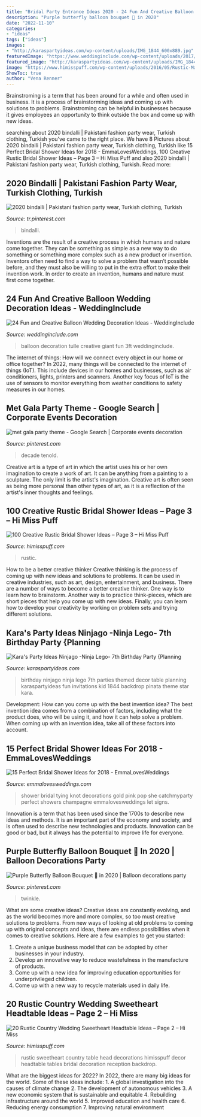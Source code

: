 ```yaml
---
title: "Bridal Party Entrance Ideas 2020 - 24 Fun And Creative Balloon Wedding Decoration Ideas"
description: "Purple butterfly balloon bouquet 🦋 in 2020"
date: "2022-11-10"
categories:
- "ideas"
tags: ["ideas"]
images:
- "http://karaspartyideas.com/wp-content/uploads/IMG_1844_600x889.jpg"
featuredImage: "https://www.weddinginclude.com/wp-content/uploads/2017/08/giant-3ft-balloon-wrapped-in-tulle.jpg"
featured_image: "http://karaspartyideas.com/wp-content/uploads/IMG_1844_600x889.jpg"
image: "https://www.himisspuff.com/wp-content/uploads/2016/05/Rustic-Mason-Jar-Wedding-Centerpiece.jpg"
ShowToc: true
author: "Vena Renner"
---
```



Brainstroming is a term that has been around for a while and often used in business. It is a process of brainstorming ideas and coming up with solutions to problems. Brainstroming can be helpful in businesses because it gives employees an opportunity to think outside the box and come up with new ideas.

	

		
searching about 2020 bindalli | Pakistani fashion party wear, Turkish clothing, Turkish you've came to the right place. We have 8 Pictures about 2020 bindalli | Pakistani fashion party wear, Turkish clothing, Turkish like 15 Perfect Bridal Shower Ideas for 2018 - EmmaLovesWeddings, 100 Creative Rustic Bridal Shower Ideas – Page 3 – Hi Miss Puff and also 2020 bindalli | Pakistani fashion party wear, Turkish clothing, Turkish. Read more:
		
    
## 2020 Bindalli | Pakistani Fashion Party Wear, Turkish Clothing, Turkish

<img loading=lazy src="https://i.pinimg.com/736x/46/2c/de/462cdeb494f6d2e092c96dd55766fab8.jpg" onerror="this.onerror=null;this.src='https://tse4.mm.bing.net/th?id=OIP.PmX42GwMP09n_Yy2xHy1ewHaLH&amp;pid=15.1';" alt="2020 bindalli | Pakistani fashion party wear, Turkish clothing, Turkish">

_Source: tr.pinterest.com_

>bindalli. 

	

Inventions are the result of a creative process in which humans and nature come together. They can be something as simple as a new way to do something or something more complex such as a new product or invention. Inventors often need to find a way to solve a problem that wasn’t possible before, and they must also be willing to put in the extra effort to make their invention work. In order to create an invention, humans and nature must first come together.

    
## 24 Fun And Creative Balloon Wedding Decoration Ideas - WeddingInclude

<img loading=lazy src="https://www.weddinginclude.com/wp-content/uploads/2017/08/giant-3ft-balloon-wrapped-in-tulle.jpg" onerror="this.onerror=null;this.src='https://tse2.mm.bing.net/th?id=OIP.ZaycvjlL7qCHNL1ie4rLmgHaJ3&amp;pid=15.1';" alt="24 Fun and Creative Balloon Wedding Decoration Ideas - WeddingInclude">

_Source: weddinginclude.com_

>balloon decoration tulle creative giant fun 3ft weddinginclude. 

	

The internet of things: How will we connect every object in our home or office together?
In 2022, many things will be connected to the internet of things (IoT). This include devices in our homes and businesses, such as air conditioners, lights, printers and scanners. Another key focus of IoT is the use of sensors to monitor everything from weather conditions to safety measures in our homes.

    
## Met Gala Party Theme - Google Search | Corporate Events Decoration

<img loading=lazy src="https://i.pinimg.com/736x/65/69/9b/65699beb3ca0f1dfd45603b13ecdc445.jpg" onerror="this.onerror=null;this.src='https://tse1.mm.bing.net/th?id=OIP.YDgECB-4LBbPPOaY5wxqNQHaLH&amp;pid=15.1';" alt="met gala party theme - Google Search | Corporate events decoration">

_Source: pinterest.com_

>decade tenold. 

	

Creative art is a type of art in which the artist uses his or her own imagination to create a work of art. It can be anything from a painting to a sculpture. The only limit is the artist's imagination. Creative art is often seen as being more personal than other types of art, as it is a reflection of the artist's inner thoughts and feelings.

    
## 100 Creative Rustic Bridal Shower Ideas – Page 3 – Hi Miss Puff

<img loading=lazy src="https://www.himisspuff.com/wp-content/uploads/2016/05/Rustic-Mason-Jar-Wedding-Centerpiece.jpg" onerror="this.onerror=null;this.src='https://tse4.mm.bing.net/th?id=OIP.gGshidWDtZbWE_Kpg_8ccAHaIw&amp;pid=15.1';" alt="100 Creative Rustic Bridal Shower Ideas – Page 3 – Hi Miss Puff">

_Source: himisspuff.com_

>rustic. 

	

How to be a better creative thinker
Creative thinking is the process of coming up with new ideas and solutions to problems. It can be used in creative industries, such as art, design, entertainment, and business. There are a number of ways to become a better creative thinker. One way is to learn how to brainstorm. Another way is to practice think-pieces, which are short pieces that help you come up with new ideas. Finally, you can learn how to develop your creativity by working on problem sets and trying different solutions.

    
## Kara&#039;s Party Ideas Ninjago -Ninja Lego- 7th Birthday Party {Planning

<img loading=lazy src="http://karaspartyideas.com/wp-content/uploads/IMG_1844_600x889.jpg" onerror="this.onerror=null;this.src='https://tse2.mm.bing.net/th?id=OIP.iAQBWXDyDPhsdqTuR7UcdQHaK-&amp;pid=15.1';" alt="Kara&#039;s Party Ideas Ninjago -Ninja Lego- 7th Birthday Party {Planning">

_Source: karaspartyideas.com_

>birthday ninjago ninja lego 7th parties themed decor table planning karaspartyideas fun invitations kid 1844 backdrop pinata theme star kara. 

	

Development: How can you come up with the best invention idea?
The best invention idea comes from a combination of factors, including what the product does, who will be using it, and how it can help solve a problem. When coming up with an invention idea, take all of these factors into account.

    
## 15 Perfect Bridal Shower Ideas For 2018 - EmmaLovesWeddings

<img loading=lazy src="https://emmalovesweddings.com/wp-content/uploads/2017/11/pink-and-gold-bridal-shower-decorations.jpg" onerror="this.onerror=null;this.src='https://tse2.mm.bing.net/th?id=OIP.NrBEuaa9gDQyztFKKBlHfgHaLH&amp;pid=15.1';" alt="15 Perfect Bridal Shower Ideas for 2018 - EmmaLovesWeddings">

_Source: emmalovesweddings.com_

>shower bridal tying knot decorations gold pink pop she catchmyparty perfect showers champagne emmalovesweddings let signs. 

	

Innovation is a term that has been used since the 1700s to describe new ideas and methods. It is an important part of the economy and society, and is often used to describe new technologies and products. Innovation can be good or bad, but it always has the potential to improve life for everyone.

    
## Purple Butterfly Balloon Bouquet 🦋 In 2020 | Balloon Decorations Party

<img loading=lazy src="https://i.pinimg.com/736x/26/02/2a/26022aabcb25c33fcedb9c62927ccf06.jpg" onerror="this.onerror=null;this.src='https://tse2.mm.bing.net/th?id=OIP.y_kgI9akdefuBlCY6mZX6gHaJ3&amp;pid=15.1';" alt="Purple Butterfly Balloon Bouquet 🦋 in 2020 | Balloon decorations party">

_Source: pinterest.com_

>twinkle. 

	

What are some creative ideas?
Creative ideas are constantly evolving, and as the world becomes more and more complex, so too must creative solutions to problems. From new ways of looking at old problems to coming up with original concepts and ideas, there are endless possibilities when it comes to creative solutions. Here are a few examples to get you started:
1. Create a unique business model that can be adopted by other businesses in your industry.
2. Develop an innovative way to reduce wastefulness in the manufacture of products.
3. Come up with a new idea for improving education opportunities for underprivileged children.
4. Come up with a new way to recycle materials used in daily life.

    
## 20 Rustic Country Wedding Sweetheart Headtable Ideas – Page 2 – Hi Miss

<img loading=lazy src="https://www.himisspuff.com/wp-content/uploads/2019/11/Rustic-country-wedding-sweetheart-head-table-decoration-ideas-20.jpg" onerror="this.onerror=null;this.src='https://tse2.mm.bing.net/th?id=OIP.grRlXYGQrpPQdSM5QVf16QHaNK&amp;pid=15.1';" alt="20 Rustic Country Wedding Sweetheart Headtable Ideas – Page 2 – Hi Miss">

_Source: himisspuff.com_

>rustic sweetheart country table head decorations himisspuff decor headtable tables bridal decoration reception backdrop. 

	

What are the biggest ideas for 2022?
In 2022, there are many big ideas for the world. Some of these ideas include: 1. A global investigation into the causes of climate change 2. The development of autonomous vehicles 3. A new economic system that is sustainable and equitable 4. Rebuilding infrastructure around the world 5. Improved education and health care 6. Reducing energy consumption 7. Improving natural environment 
